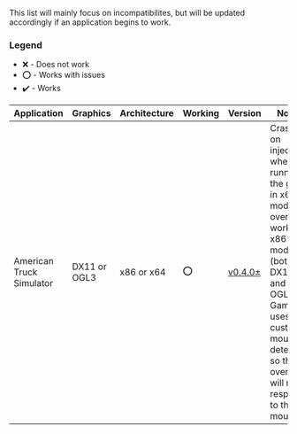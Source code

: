 This list will mainly focus on incompatibilites, but will be updated accordingly if an application begins to work.

### Legend
- :x: - Does not work
- :o: - Works with issues
- :heavy_check_mark: - Works

| Application | Graphics | Architecture | Working | Version | Notes |
|---|---|---|---|---|---|
| American Truck Simulator | DX11 or OGL3 | x86 or x64 | :o: | [v0.4.0±][v0.4.0] | Crashes on injection when running the game in x64 mode, overlay work in x86 mode (both DX11 and OGL3); Game uses custom mouse detection so the overlay will not respond to the mouse |

<!-- Quick links -->
[v0.3.0]: https://github.com/BttrDrgn/radio.garten/releases/tag/v0.3.0
[v0.4.0]: https://github.com/BttrDrgn/radio.garten/releases/tag/v0.4.0